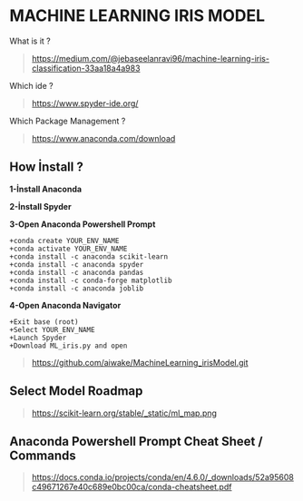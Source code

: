 # MACHINE LEARNING IRIS MODEL

What is it ?
> https://medium.com/@jebaseelanravi96/machine-learning-iris-classification-33aa18a4a983

Which ide ?
> https://www.spyder-ide.org/

Which Package Management ?
> https://www.anaconda.com/download

## How İnstall ?
**1-İnstall Anaconda**

**2-İnstall Spyder**

**3-Open Anaconda Powershell Prompt**

    +conda create YOUR_ENV_NAME
    +conda activate YOUR_ENV_NAME
    +conda install -c anaconda scikit-learn
    +conda install -c anaconda spyder
    +conda install -c anaconda pandas
    +conda install -c conda-forge matplotlib
    +conda install -c anaconda joblib


**4-Open Anaconda Navigator**

    +Exit base (root)
    +Select YOUR_ENV_NAME
    +Launch Spyder
    +Download ML_iris.py and open 
    
  > https://github.com/aiwake/MachineLearning_irisModel.git

## Select Model Roadmap

> https://scikit-learn.org/stable/_static/ml_map.png

## Anaconda Powershell Prompt Cheat Sheet / Commands
>https://docs.conda.io/projects/conda/en/4.6.0/_downloads/52a95608c49671267e40c689e0bc00ca/conda-cheatsheet.pdf


